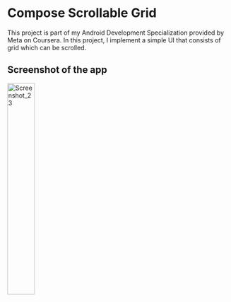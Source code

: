 # Compose Scrollable Grid
This project is part of my Android Development Specialization provided by Meta on Coursera. In this project, I implement a simple UI that consists of grid which can be scrolled.
## Screenshot of the app
<img width="35%" alt="Screenshot_23" src="https://user-images.githubusercontent.com/92806557/233092382-32fbf034-2288-4935-9406-59ee3e7a740f.png">
